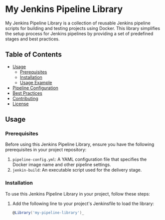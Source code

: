 # My Jenkins Pipeline Library

My Jenkins Pipeline Library is a collection of reusable Jenkins pipeline scripts for building and testing projects using Docker. This library simplifies the setup process for Jenkins pipelines by providing a set of predefined stages and best practices.

## Table of Contents

- [Usage](#usage)
  - [Prerequisites](#prerequisites)
  - [Installation](#installation)
  - [Usage Example](#usage-example)
- [Pipeline Configuration](#pipeline-configuration)
- [Best Practices](#best-practices)
- [Contributing](#contributing)
- [License](#license)

## Usage

### Prerequisites

Before using this Jenkins Pipeline Library, ensure you have the following prerequisites in your project repository:

1. `pipeline-config.yml`: A YAML configuration file that specifies the Docker image name and other pipeline settings.
2. `jenkin-build`: An executable script used for the delivery stage.

### Installation

To use this Jenkins Pipeline Library in your project, follow these steps:

1. Add the following line to your project's Jenkinsfile to load the library:

   ```groovy
   @Library('my-pipeline-library')_
